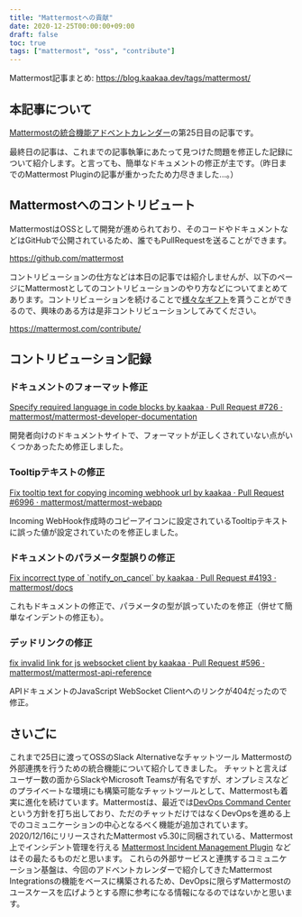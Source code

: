 ```yaml
---
title: "Mattermostへの貢献"
date: 2020-12-25T00:00:00+09:00
draft: false
toc: true
tags: ["mattermost", "oss", "contribute"]
---
```


Mattermost記事まとめ: https://blog.kaakaa.dev/tags/mattermost/

## 本記事について

[Mattermostの統合機能アドベントカレンダー](https://qiita.com/advent-calendar/2020/mattermost-integrations)の第25日目の記事です。

最終日の記事は、これまでの記事執筆にあたって見つけた問題を修正した記録について紹介します。と言っても、簡単なドキュメントの修正が主です。（昨日までのMattermost Pluginの記事が重かったため力尽きました...。）

## Mattermostへのコントリビュート

MattermostはOSSとして開発が進められており、そのコードやドキュメントなどはGitHubで公開されているため、誰でもPullRequestを送ることができます。

https://github.com/mattermost

コントリビューションの仕方などは本日の記事では紹介しませんが、以下のページにMattermostとしてのコントリビューションのやり方などについてまとめてあります。コントリビューションを続けることで[様々なギフト](https://blog.kaakaa.dev/post/mattermost/advent-calendar-2020/day13-swags/)を貰うことができるので、興味のある方は是非コントリビューションしてみてください。

https://mattermost.com/contribute/

## コントリビューション記録

### ドキュメントのフォーマット修正
[Specify required language in code blocks by kaakaa · Pull Request \#726 · mattermost/mattermost\-developer\-documentation](https://github.com/mattermost/mattermost-developer-documentation/pull/726)

開発者向けのドキュメントサイトで、フォーマットが正しくされていない点がいくつかあったため修正しました。

### Tooltipテキストの修正
[Fix tooltip text for copying incoming webhook url by kaakaa · Pull Request \#6996 · mattermost/mattermost\-webapp](https://github.com/mattermost/mattermost-webapp/pull/6996)

Incoming WebHook作成時のコピーアイコンに設定されているTooltipテキストに誤った値が設定されていたのを修正しました。

### ドキュメントのパラメータ型誤りの修正
[Fix incorrect type of \`notify\_on\_cancel\` by kaakaa · Pull Request \#4193 · mattermost/docs](https://github.com/mattermost/docs/pull/4193)

これもドキュメントの修正で、パラメータの型が誤っていたのを修正（併せて簡単なインデントの修正も）。

### デッドリンクの修正
[fix invalid link for js websocket client by kaakaa · Pull Request \#596 · mattermost/mattermost\-api\-reference](https://github.com/mattermost/mattermost-api-reference/pull/596)

APIドキュメントのJavaScript WebSocket Clientへのリンクが404だったので修正。

## さいごに

これまで25日に渡ってOSSのSlack Alternativeなチャットツール Mattermostの外部連携を行うための統合機能について紹介してきました。
チャットと言えばユーザー数の面からSlackやMicrosoft Teamsが有名ですが、オンプレミスなどのプライベートな環境にも構築可能なチャットツールとして、Mattermostも着実に進化を続けています。Mattermostは、最近では[DevOps Command Center](https://mattermost.com/devops/)という方針を打ち出しており、ただのチャットだけではなくDevOpsを進める上でのコミュニケーションの中心となるべく機能が追加されています。2020/12/16にリリースされたMattermost v5.30に同梱されている、Mattermost上でインシデント管理を行える [Mattermost Incident Management Plugin](https://mattermost.gitbook.io/mattermost-incident-management/) などはその最たるものだと思います。
これらの外部サービスと連携するコミュニケーション基盤は、今回のアドベントカレンダーで紹介してきたMattermost Integrationsの機能をベースに構築されるため、DevOpsに限らずMattermostのユースケースを広げようとする際に参考になる情報になるのではないかと思います。
